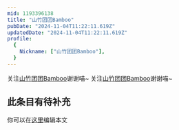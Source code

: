 ```yaml
---
mid: 1193396138
title: "山竹团团Bamboo"
pubDate: "2024-11-04T11:22:11.619Z"
updatedDate: "2024-11-04T11:22:11.619Z"
profile:
  {
    Nickname: ["山竹团团Bamboo"],
  }
---
```


关注[山竹团团Bamboo](https://space.bilibili.com/1193396138)谢谢喵~ 关注[山竹团团Bamboo](https://space.bilibili.com/1193396138)谢谢喵~

## 此条目有待补充
你可以在[这里](https://github.com/Yuhanawa/VTuber.ICU/edit/master/src/content/v/山竹团团Bamboo/index.md)编辑本文
